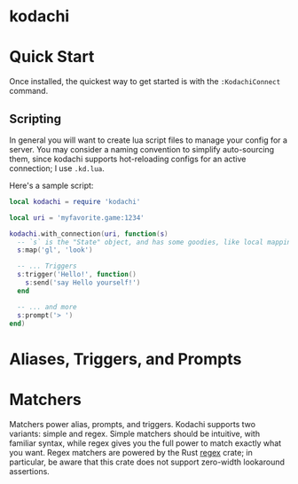 # kodachi

# Quick Start

Once installed, the quickest way to get started is with the `:KodachiConnect` command.

## Scripting

In general you will want to create lua script files to manage your config for a server. You may consider a naming convention to simplify auto-sourcing them, since kodachi supports hot-reloading configs for an active connection; I use `.kd.lua`.

Here's a sample script:

```lua
local kodachi = require 'kodachi'

local uri = 'myfavorite.game:1234'

kodachi.with_connection(uri, function(s)
  -- `s` is the "State" object, and has some goodies, like local mappings:
  s:map('gl', 'look')

  -- ... Triggers
  s:trigger('Hello!', function()
    s:send('say Hello yourself!')
  end

  -- ... and more
  s:prompt('> ')
end)
```

# Aliases, Triggers, and Prompts

# Matchers

Matchers power alias, prompts, and triggers. Kodachi supports two variants: simple and regex. Simple matchers should be intuitive, with familiar syntax, while regex gives you the full power to match exactly what you want. Regex matchers are powered by the Rust [regex][regex] crate; in particular, be aware that this crate does not support zero-width lookaround assertions.

[regex]: https://docs.rs/regex/latest/regex/
